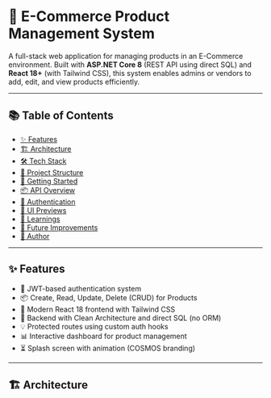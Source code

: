 # 🛒 E-Commerce Product Management System

A full-stack web application for managing products in an E-Commerce environment. Built with **ASP.NET Core 8** (REST API using direct SQL) and **React 18+** (with Tailwind CSS), this system enables admins or vendors to add, edit, and view products efficiently.

---

## 📚 Table of Contents

- [✨ Features](#-features)
- [🏗️ Architecture](#️-architecture)
- [🛠️ Tech Stack](#️-tech-stack)
- [📂 Project Structure](#-project-structure)
- [🚀 Getting Started](#-getting-started)
- [📦 API Overview](#-api-overview)
- [🔐 Authentication](#-authentication)
- [📸 UI Previews](#-ui-previews)
- [🧠 Learnings](#-learnings)
- [📌 Future Improvements](#-future-improvements)
- [📄 Author](#--author)

---

## ✨ Features

- 🔐 JWT-based authentication system
- 📦 Create, Read, Update, Delete (CRUD) for Products
- 🚀 Modern React 18 frontend with Tailwind CSS
- 🔧 Backend with Clean Architecture and direct SQL (no ORM)
- 💡 Protected routes using custom auth hooks
- 📊 Interactive dashboard for product management
- ⏳ Splash screen with animation (COSMOS branding)

---

## 🏗️ Architecture

